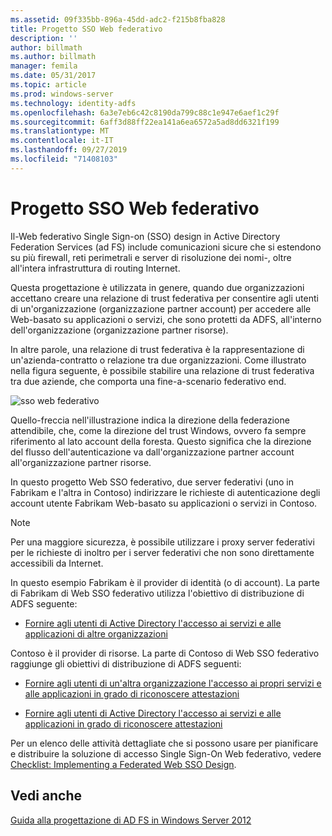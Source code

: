 ```yaml
---
ms.assetid: 09f335bb-896a-45dd-adc2-f215b8fba828
title: Progetto SSO Web federativo
description: ''
author: billmath
ms.author: billmath
manager: femila
ms.date: 05/31/2017
ms.topic: article
ms.prod: windows-server
ms.technology: identity-adfs
ms.openlocfilehash: 6a3e7eb6c42c8190da799c88c1e947e6aef1c29f
ms.sourcegitcommit: 6aff3d88ff22ea141a6ea6572a5ad8dd6321f199
ms.translationtype: MT
ms.contentlocale: it-IT
ms.lasthandoff: 09/27/2019
ms.locfileid: "71408103"
---
```

# <a name="federated-web-sso-design"></a>Progetto SSO Web federativo

Il\-Web federativo Single Sign\-on \(SSO\) design in Active Directory Federation Services \(ad FS\) include comunicazioni sicure che si estendono su più firewall, reti perimetrali e server di risoluzione dei nomi\-, oltre all'intera infrastruttura di routing Internet.  
  
Questa progettazione è utilizzata in genere, quando due organizzazioni accettano creare una relazione di trust federativa per consentire agli utenti di un'organizzazione \(organizzazione partner account\) per accedere alle Web\-basato su applicazioni o servizi, che sono protetti da ADFS, all'interno dell'organizzazione \(organizzazione partner risorse\).  
  
In altre parole, una relazione di trust federativa è la rappresentazione di un'azienda\-contratto o relazione tra due organizzazioni. Come illustrato nella figura seguente, è possibile stabilire una relazione di trust federativa tra due aziende, che comporta una fine\-a\-scenario federativo end.  
  
![sso web federativo](media/adfs2_FederatedWebSSODesign.gif)  
  
Quello\-freccia nell'illustrazione indica la direzione della federazione attendibile, che, come la direzione del trust Windows, ovvero fa sempre riferimento al lato account della foresta. Questo significa che la direzione del flusso dell'autenticazione va dall'organizzazione partner account all'organizzazione partner risorse.  
  
In questo progetto Web SSO federativo, due server federativi \(uno in Fabrikam e l'altra in Contoso\) indirizzare le richieste di autenticazione degli account utente Fabrikam Web\-basato su applicazioni o servizi in Contoso.  
  
> [!NOTE]  
> Per una maggiore sicurezza, è possibile utilizzare i proxy server federativi per le richieste di inoltro per i server federativi che non sono direttamente accessibili da Internet.  
  
In questo esempio Fabrikam è il provider di identità (o di account). La parte di Fabrikam di Web SSO federativo utilizza l'obiettivo di distribuzione di ADFS seguente:  
  
-   [Fornire agli utenti di Active Directory l'accesso ai servizi e alle applicazioni di altre organizzazioni](Provide-Your-Active-Directory-Users-Access-to-the-Applications-and-Services-of-Other-Organizations.md)  
  
Contoso è il provider di risorse. La parte di Contoso di Web SSO federativo raggiunge gli obiettivi di distribuzione di ADFS seguenti:  
  
-   [Fornire agli utenti di un'altra organizzazione l'accesso ai propri servizi e alle applicazioni in grado di riconoscere attestazioni](Provide-Users-in-Another-Organization-Access-to-Your-Claims-Aware-Applications-and-Services.md)  
  
-   [Fornire agli utenti di Active Directory l'accesso ai servizi e alle applicazioni in grado di riconoscere attestazioni](Provide-Your-Active-Directory-Users-Access-to-Your-Claims-Aware-Applications-and-Services.md)  
  
Per un elenco delle attività dettagliate che si possono usare per pianificare e distribuire la soluzione di accesso Single Sign-On Web federativo, vedere [Checklist: Implementing a Federated Web SSO Design](../../ad-fs/deployment/Checklist--Implementing-a-Federated-Web-SSO-Design.md).  
  
## <a name="see-also"></a>Vedi anche
[Guida alla progettazione di AD FS in Windows Server 2012](AD-FS-Design-Guide-in-Windows-Server-2012.md)
